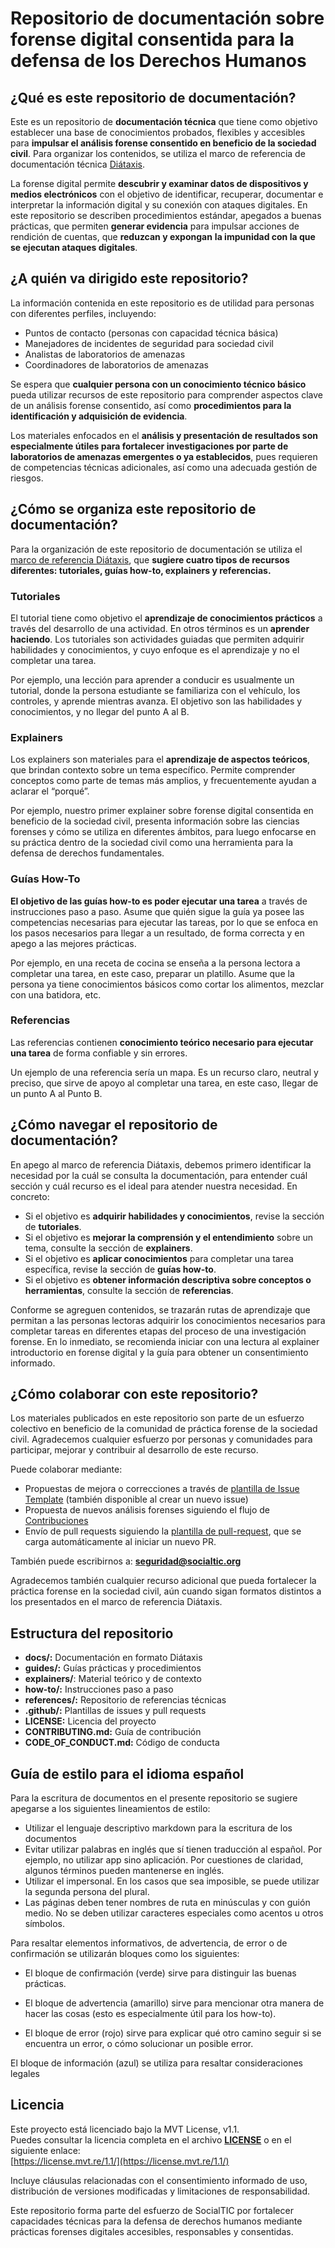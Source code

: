 
# Repositorio de documentación sobre forense digital consentida para la defensa de los Derechos Humanos

## ¿Qué es este repositorio de documentación?

Este es un repositorio de **documentación técnica** que tiene como objetivo establecer una base de conocimientos probados, flexibles y accesibles para **impulsar el análisis forense consentido en beneficio de la sociedad civil**. Para organizar los contenidos, se utiliza el marco de referencia de documentación técnica [Diátaxis](https://diataxis.fr/).

La forense digital permite **descubrir y examinar datos de dispositivos y medios electrónicos** con el objetivo de identificar, recuperar, documentar e interpretar la información digital y su conexión con ataques digitales. En este repositorio se describen procedimientos estándar, apegados a buenas prácticas, que permiten **generar evidencia** para impulsar acciones de rendición de cuentas, que **reduzcan y expongan** **la impunidad con la que se ejecutan ataques digitales**.

## ¿A quién va dirigido este repositorio?

La información contenida en este repositorio es de utilidad para personas con diferentes perfiles, incluyendo:

* Puntos de contacto (personas con capacidad técnica básica)
* Manejadores de incidentes de seguridad para sociedad civil
* Analistas de laboratorios de amenazas
* Coordinadores de laboratorios de amenazas

Se espera que **cualquier persona con un conocimiento técnico básico** pueda utilizar recursos de este repositorio para comprender aspectos clave de un análisis forense consentido, así como **procedimientos para la identificación y adquisición de evidencia**.

Los materiales enfocados en el **análisis y presentación de resultados son especialmente útiles para fortalecer investigaciones por parte de laboratorios de amenazas emergentes o ya establecidos**, pues requieren de competencias técnicas adicionales, así como una adecuada gestión de riesgos.

## ¿Cómo se organiza este repositorio de documentación?


Para la organización de este repositorio de documentación se utiliza el [marco de referencia Diátaxis](https://diataxis.fr/reference/), que **sugiere cuatro tipos de recursos diferentes: tutoriales, guías how-to, explainers y referencias.**

### Tutoriales

El tutorial tiene como objetivo el **aprendizaje de conocimientos prácticos** a través del desarrollo de una actividad. En otros términos es un **aprender haciendo**. Los tutoriales son actividades guiadas que permiten adquirir habilidades y conocimientos, y cuyo enfoque es el aprendizaje y no el completar una tarea.

Por ejemplo, una lección para aprender a conducir es usualmente un tutorial, donde la persona estudiante se familiariza con el vehículo, los controles, y aprende mientras avanza. El objetivo son las habilidades y conocimientos, y no llegar del punto A al B.

### Explainers

Los explainers son materiales para el **aprendizaje de aspectos teóricos**, que brindan contexto sobre un tema específico. Permite comprender conceptos como parte de temas más amplios, y frecuentemente ayudan a aclarar el “porqué”.

Por ejemplo, nuestro primer explainer sobre forense digital consentida en beneficio de la sociedad civil, presenta información sobre las ciencias forenses y cómo se utiliza en diferentes ámbitos, para luego enfocarse en su práctica dentro de la sociedad civil como una herramienta para la defensa de derechos fundamentales.

### Guías How-To

**El objetivo de las guías how-to es poder ejecutar una tarea** a través de instrucciones paso a paso. Asume que quién sigue la guía ya posee las competencias necesarias para ejecutar las tareas, por lo que se enfoca en los pasos necesarios para llegar a un resultado, de forma correcta y en apego a las mejores prácticas.

Por ejemplo, en una receta de cocina se enseña a la persona lectora a completar una tarea, en este caso, preparar un platillo. Asume que la persona ya tiene conocimientos básicos como cortar los alimentos, mezclar con una batidora, etc.

### Referencias

Las referencias contienen **conocimiento teórico necesario para ejecutar una tarea** de forma confiable y sin errores.

Un ejemplo de una referencia sería un mapa. Es un recurso claro, neutral y preciso, que sirve de apoyo al completar una tarea, en este caso, llegar de un punto A al Punto B.

## ¿Cómo navegar el repositorio de documentación?

En apego al marco de referencia Diátaxis, debemos primero identificar la necesidad por la cuál se consulta la documentación, para entender cuál sección y cuál recurso es el ideal para atender nuestra necesidad. En concreto:

* Si el objetivo es **adquirir habilidades y conocimientos**, revise la sección de **tutoriales**.
* Si el objetivo es **mejorar la comprensión y el entendimiento** sobre un tema, consulte la sección de **explainers**.   
* Si el objetivo es **aplicar conocimientos** para completar una tarea específica, revise la sección de **guías how-to**.
* Si el objetivo es **obtener información descriptiva sobre conceptos o herramientas**, consulte la sección de **referencias**.

Conforme se agreguen contenidos, se trazarán rutas de aprendizaje que permitan a las personas lectoras adquirir los conocimientos necesarios para completar tareas en diferentes etapas del proceso de una investigación forense. En lo inmediato, se recomienda iniciar con una lectura al explainer introductorio en forense digital y la guía para obtener un consentimiento informado.

## ¿Cómo colaborar con este repositorio?

Los materiales publicados en este repositorio son parte de un esfuerzo colectivo en beneficio de la comunidad de práctica forense de la sociedad civil. Agradecemos cualquier esfuerzo por personas y comunidades para participar, mejorar y contribuir al desarrollo de este recurso.

Puede colaborar mediante:

* Propuestas de mejora o correcciones a través de [plantilla de Issue Template](.github/ISSUE_TEMPLATE.md) (también disponible al crear un nuevo issue)
* Propuesta de nuevos análisis forenses siguiendo el flujo de [Contribuciones](./contributing.md)
* Envío de pull requests siguiendo la [plantilla de pull-request](.github/pull_request_template.md), que se carga automáticamente al iniciar un nuevo PR.  

También puede escribirnos a: [**seguridad@socialtic.org**](mailto:seguridad@socialtic.org)

Agradecemos también cualquier recurso adicional que pueda fortalecer la práctica forense en la sociedad civil, aún cuando sigan formatos distintos a los presentados en el marco de referencia Diátaxis.

## Estructura del repositorio

* **docs/:** Documentación en formato Diátaxis  
* **guides/:** Guías prácticas y procedimientos  
* **explainers/**: Material teórico y de contexto  
* **how-to/:** Instrucciones paso a paso  
* **references/:** Repositorio de referencias técnicas  
* **.github/:** Plantillas de issues y pull requests  
* **LICENSE:** Licencia del proyecto  
* **CONTRIBUTING.md:** Guía de contribución  
* **CODE\_OF\_CONDUCT.md:** Código de conducta

## Guía de estilo para el idioma español

Para la escritura de documentos en el presente repositorio se sugiere apegarse a los siguientes lineamientos de estilo:

* Utilizar el lenguaje descriptivo markdown para la escritura de los documentos  
* Evitar utilizar palabras en inglés que sí tienen traducción al español. Por ejemplo, no utilizar app sino aplicación. Por cuestiones de claridad, algunos términos pueden mantenerse en inglés.  
* Utilizar el impersonal. En los casos que sea imposible, se puede utilizar la segunda persona del plural.   
* Las páginas deben tener nombres de ruta en minúsculas y con guión medio. No se deben utilizar caracteres especiales como acentos u otros símbolos.

Para resaltar elementos informativos, de advertencia, de error o de confirmación se utilizarán bloques como los siguientes:

* El bloque de confirmación (verde) sirve para distinguir las buenas prácticas.

* El bloque de advertencia (amarillo) sirve para mencionar otra manera de hacer las cosas (esto es especialmente útil para los how-to).

* El bloque de error (rojo) sirve para explicar qué otro camino seguir si se encuentra un error, o cómo solucionar un posible error.

El bloque de información (azul) se utiliza para resaltar consideraciones legales

## Licencia

Este proyecto está licenciado bajo la MVT License, v1.1.  
 Puedes consultar la licencia completa en el archivo [**LICENSE**](./LICENSE) o en el siguiente enlace:  
 [https://license.mvt.re/1.1/](https://license.mvt.re/1.1/)

Incluye cláusulas relacionadas con el consentimiento informado de uso, distribución de versiones modificadas y limitaciones de responsabilidad.

Este repositorio forma parte del esfuerzo de SocialTIC por fortalecer capacidades técnicas para la defensa de derechos humanos mediante prácticas forenses digitales accesibles, responsables y consentidas.
